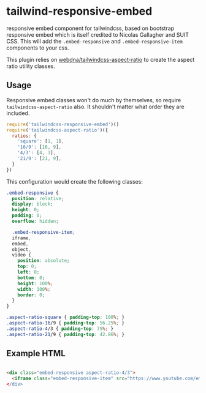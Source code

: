 # tailwind-responsive-embed

responsive embed component for tailwindcss, based on bootstrap responsive embed which is itself credited to Nicolas Gallagher and SUIT CSS. This will add the `.embed-responsive` and `.embed-responsive-item` components to your css.

This plugin relies on [webdna/tailwindcss-aspect-ratio](https://github.com/webdna/tailwindcss-aspect-ratio) to create the aspect ratio utility classes.

## Usage

Responsive embed classes won't do much by themselves, so require `tailwindcss-aspect-ratio` also. It shouldn't matter what order they are included.

```js
require('tailwindcss-responsive-embed')()
require('tailwindcss-aspect-ratio')({
  ratios: {
    'square': [1, 1],
    '16/9': [16, 9],
    '4/3': [4, 3],
    '21/9': [21, 9],
  }
})
```

This configuration would create the following classes:

```css
.embed-responsive {
  position: relative;
  display: block;
  height: 0;
  padding: 0;
  overflow: hidden;

  .embed-responsive-item,
  iframe,
  embed,
  object,
  video {
    position: absolute;
    top: 0;
    left: 0;
    bottom: 0;
    height: 100%;
    width: 100%;
    border: 0;
  }
}

.aspect-ratio-square { padding-top: 100%; }
.aspect-ratio-16/9 { padding-top: 56.25%; }
.aspect-ratio-4/3 { padding-top: 75%; }
.aspect-ratio-21/9 { padding-top: 42.86%; }
```

## Example HTML

```html

<div class="embed-responsive aspect-ratio-4/3">
  <iframe class="embed-responsive-item" src="https://www.youtube.com/embed/J---aiyznGQ></iframe>
</div>

```
